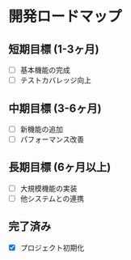 # 開発ロードマップ

## 短期目標 (1-3ヶ月)
- [ ] 基本機能の完成
- [ ] テストカバレッジ向上

## 中期目標 (3-6ヶ月)
- [ ] 新機能の追加
- [ ] パフォーマンス改善

## 長期目標 (6ヶ月以上)
- [ ] 大規模機能の実装
- [ ] 他システムとの連携

## 完了済み
- [x] プロジェクト初期化 